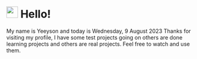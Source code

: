  <h1>
    <img src="https://emojis.slackmojis.com/emojis/images/1643510097/45343/hi.gif?1643510097" width="30"/> 
    Hello!
 </h1>
 <p>
    My name is Yeeyson and today is Wednesday, 9 August 2023
    Thanks for visiting my profile, I have some test projects going on others are done learning projects and others are real projects.
    Feel free to watch and use them.
 </p>